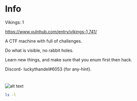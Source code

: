 # Info

Vikings: 1

https://www.vulnhub.com/entry/vikings-1,741/

A CTF machine with full of challenges.

Do what is visible, no rabbit holes.

Learn new things, and make sure that you enum first then hack.

Discord- luckythandel#6053 {for any-hint}.


# 




![alt text](filename)

```bash
ls -l
```
